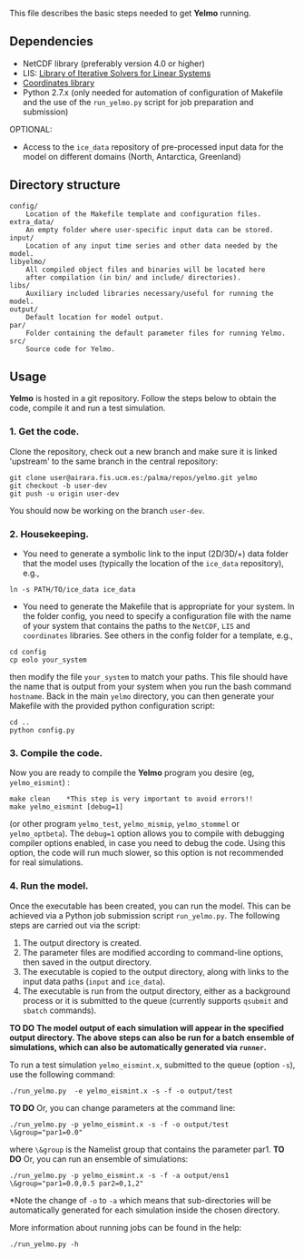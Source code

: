 This file describes the basic steps needed to get **Yelmo**
running.

## Dependencies

- NetCDF library (preferably version 4.0 or higher)
- LIS: [Library of Iterative Solvers for Linear Systems](http://www.ssisc.org/lis/)
- [Coordinates library](https://github.com/alex-robinson/coordinates "alex-robinson/coordinates")
- Python 2.7.x (only needed for automation of configuration of Makefile
and the use of the `run_yelmo.py` script for job preparation and submission)

OPTIONAL:

- Access to the `ice_data` repository of pre-processed
input data for the model on different domains (North, Antarctica,
Greenland)

## Directory structure

```
config/
    Location of the Makefile template and configuration files.
extra_data/
    An empty folder where user-specific input data can be stored.
input/
    Location of any input time series and other data needed by the model.
libyelmo/
    All compiled object files and binaries will be located here
    after compilation (in bin/ and include/ directories).
libs/
    Auxiliary included libraries necessary/useful for running the model.
output/
    Default location for model output.
par/
    Folder containing the default parameter files for running Yelmo.
src/
    Source code for Yelmo.
```

## Usage

**Yelmo** is hosted in a git repository. Follow the steps below to
obtain the code, compile it and run a test simulation.

### 1. Get the code.

Clone the repository, check out a new branch and make sure it is linked 'upstream' to the same branch in the central repository:

```
git clone user@airara.fis.ucm.es:/palma/repos/yelmo.git yelmo
git checkout -b user-dev
git push -u origin user-dev
```
You should now be working on the branch `user-dev`.

### 2. Housekeeping.

- You need to generate a symbolic link to the input (2D/3D/+) data folder that the model uses (typically the location of the `ice_data` repository), e.g.,

```
ln -s PATH/TO/ice_data ice_data
```
- You need to generate the Makefile that is appropriate for your system. In the folder config, you need to specify a configuration file with the name of your system that contains the paths to the `NetCDF`, `LIS` and `coordinates` libraries. See others in the config folder for a template, e.g.,

```
cd config
cp eolo your_system
```
then modify the file `your_system` to match your paths. This file should have the name that is output from your system when you run the bash command `hostname`. Back in the main `yelmo` directory, you can then generate your Makefile with the provided python configuration script:

```
cd ..
python config.py
```

### 3. Compile the code.

Now you are ready to compile the **Yelmo** program you desire (eg, `yelmo_eismint`) :

```
make clean    *This step is very important to avoid errors!!
make yelmo_eismint [debug=1]
```
(or other program `yelmo_test`, `yelmo_mismip`, `yelmo_stommel` or `yelmo_optbeta`). The `debug=1` option allows you to compile with debugging compiler options enabled, in case you need to debug the code. Using this option, the code will run much slower, so this option is not recommended for real simulations.

### 4. Run the model.

Once the executable has been created, you can run the model. This can be
achieved via a Python job submission script `run_yelmo.py`. The following steps
are carried out via the script:

1. The output directory is created.
2. The parameter files are modified according to command-line options,
then saved in the output directory.
3. The executable is copied to the output directory, along with
links to the input data paths (`input` and `ice_data`).
4. The executable is run from the output directory, either as a background process or it is submitted to the queue (currently supports `qsubmit` and `sbatch` commands).

**TO DO** __The model output of each simulation will appear in the specified output directory. The above steps can also be run for a batch ensemble of simulations, which can also be automatically generated via `runner`.__

To run a test simulation `yelmo_eismint.x`, submitted to the queue (option `-s`), use the following command:

```
./run_yelmo.py  -e yelmo_eismint.x -s -f -o output/test
```

**TO DO** Or, you can change parameters at the command line:

```
./run_yelmo.py -p yelmo_eismint.x -s -f -o output/test \&group="par1=0.0"
```
where `\&group` is the Namelist group that contains the parameter par1.
**TO DO** Or, you can run an ensemble of simulations:

```
./run_yelmo.py -p yelmo_eismint.x -s -f -a output/ens1 \&group="par1=0.0,0.5 par2=0,1,2"
```
\*Note the change of `-o` to `-a` which means that sub-directories will be automatically generated for each simulation inside the chosen directory.

More information about running jobs can be found in the help:

```
./run_yelmo.py -h
```
